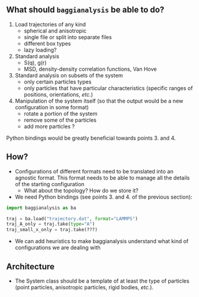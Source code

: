 ## What should `baggianalysis` be able to do?

1. Load trajectories of any kind
	* spherical and anisotropic
	* single file or split into separate files
	* different box types
	* lazy loading?
2. Standard analysis
	* S(q), g(r)
	* MSD, density-density correlation functions, Van Hove
3. Standard analysis on subsets of the system
	* only certain particles types
	* only particles that have particular characteristics (specific ranges of positions, orientations, *etc.*)
4. Manipulation of the system itself (so that the output would be a new configuration in some format)
	* rotate a portion of the system
	* remove some of the particles
	* add more particles ?

Python bindings would be greatly beneficial towards points 3. and 4.

## How?

* Configurations of different formats need to be translated into an agnostic format. This format needs to be able to manage all the details of the starting configuration
	* What about the topology? How do we store it?
* We need Python bindings (see points 3. and 4. of the previous section):
```python
import baggianalysis as ba

traj = ba.load("trajectory.dat", format="LAMMPS")
traj_A_only = traj.take(type="A")
traj_small_x_only = traj.take(???)
```
* We can add heuristics to make baggianalysis understand what kind of configurations we are dealing with

## Architecture

* The System class should be a template of at least the type of particles (point particles, anisotropic particles, rigid bodies, *etc.*).
